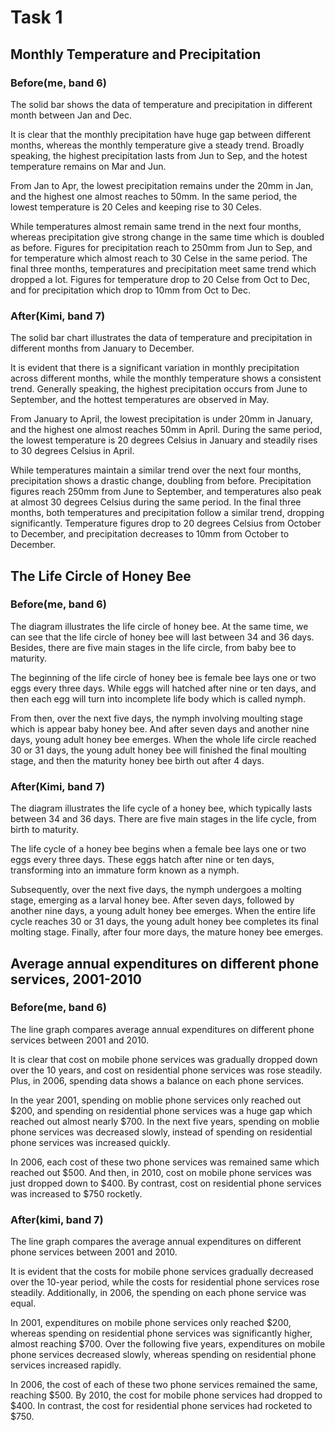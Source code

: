 # Task 1

## Monthly Temperature and Precipitation

### Before(me, band 6)

The solid bar shows the data of temperature and precipitation in different month between Jan and Dec.

It is clear that the monthly precipitation have huge gap between different months, whereas the monthly temperature give a steady trend. Broadly speaking, the highest precipitation lasts from Jun to Sep, and the hotest temperature remains on Mar and Jun.

From Jan to Apr, the lowest precipitation remains under the 20mm in Jan, and the highest one almost reaches to 50mm. In the same period, the lowest  temperature is 20 Celes and keeping rise to 30 Celes.

While temperatures almost remain same trend in the next four months, whereas precipitation give strong change in the same time which is doubled as before. Figures for precipitation reach to 250mm from Jun to Sep, and for temperature which almost reach to 30 Celse in the same period. The final three months, temperatures and precipitation meet same trend which dropped a lot. Figures for temperature drop to 20 Celse from Oct to Dec, and for precipitation which drop to 10mm from Oct to Dec.

### After(Kimi, band 7)

The solid bar chart illustrates the data of temperature and precipitation in different months from January to December.

It is evident that there is a significant variation in monthly precipitation across different months, while the monthly temperature shows a consistent trend. Generally speaking, the highest precipitation occurs from June to September, and the hottest temperatures are observed in May.

From January to April, the lowest precipitation is under 20mm in January, and the highest one almost reaches 50mm in April. During the same period, the lowest temperature is 20 degrees Celsius in January and steadily rises to 30 degrees Celsius in April.

While temperatures maintain a similar trend over the next four months, precipitation shows a drastic change, doubling from before. Precipitation figures reach 250mm from June to September, and temperatures also peak at almost 30 degrees Celsius during the same period. In the final three months, both temperatures and precipitation follow a similar trend, dropping significantly. Temperature figures drop to 20 degrees Celsius from October to December, and precipitation decreases to 10mm from October to December.

## The Life Circle of Honey Bee

### Before(me, band 6)

The diagram illustrates the life circle of honey bee. At the same time, we can see that the life circle of honey bee will last between 34 and 36 days. Besides, there are five main stages in the life circle, from baby bee to maturity.

The beginning of the life circle of honey bee is female bee lays one or two eggs every three days. While eggs will hatched after nine or ten days, and then each egg will turn into incomplete life body which is called nymph.

From then, over the next five days, the nymph involving moulting stage which is appear baby honey bee. And after seven days and another nine days, young adult honey bee emerges. When the whole life circle reached 30 or 31 days, the young adult honey bee will finished the final moulting stage, and then the maturity honey bee birth out after 4 days.

### After(Kimi, band 7)

The diagram illustrates the life cycle of a honey bee, which typically lasts between 34 and 36 days. There are five main stages in the life cycle, from birth to maturity.

The life cycle of a honey bee begins when a female bee lays one or two eggs every three days. These eggs hatch after nine or ten days, transforming into an immature form known as a nymph.

Subsequently, over the next five days, the nymph undergoes a molting stage, emerging as a larval honey bee. After seven days, followed by another nine days, a young adult honey bee emerges. When the entire life cycle reaches 30 or 31 days, the young adult honey bee completes its final molting stage. Finally, after four more days, the mature honey bee emerges.

## Average annual expenditures on different phone services, 2001-2010

### Before(me, band 6)

The line graph compares average annual expenditures on different phone services between 2001 and 2010.

It is clear that cost on mobile phone services was gradually dropped down over the 10 years, and cost on residential phone services was rose steadily. Plus, in 2006, spending data shows a balance on each phone services.

In the year 2001, spending on moblie phone services only reached out $200, and spending on residential phone services was a huge gap which reached out almost nearly $700. In the next five years, spending on moblie phone services was decreased slowly, instead of spending on residential phone services was increased quickly.

In 2006, each cost of these two phone services was remained same which reached out $500. And then, in 2010, cost on mobile phone services was just dropped down to $400. By contrast, cost on residential phone services was increased to $750 rocketly.

### After(kimi, band 7)

The line graph compares the average annual expenditures on different phone services between 2001 and 2010.

It is evident that the costs for mobile phone services gradually decreased over the 10-year period, while the costs for residential phone services rose steadily. Additionally, in 2006, the spending on each phone service was equal.

In 2001, expenditures on mobile phone services only reached $200, whereas spending on residential phone services was significantly higher, almost reaching $700. Over the following five years, expenditures on mobile phone services decreased slowly, whereas spending on residential phone services increased rapidly.

In 2006, the cost of each of these two phone services remained the same, reaching $500. By 2010, the cost for mobile phone services had dropped to $400. In contrast, the cost for residential phone services had rocketed to $750.
